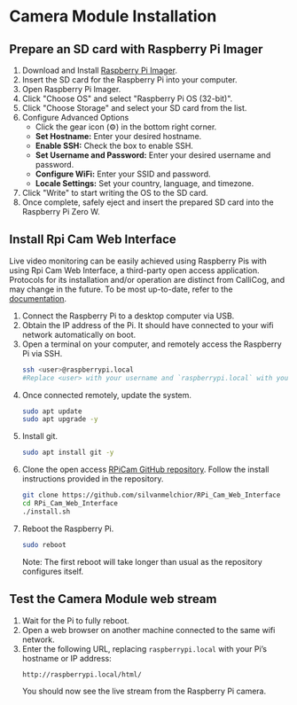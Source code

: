 # Camera Module Installation

## Prepare an SD card with Raspberry Pi Imager

1. Download and Install [Raspberry Pi Imager](https://www.raspberrypi.org/software/).
2. Insert the SD card for the Raspberry Pi into your computer.
3. Open Raspberry Pi Imager.
4. Click "Choose OS" and select "Raspberry Pi OS (32-bit)".
5. Click "Choose Storage" and select your SD card from the list.
6. Configure Advanced Options
   * Click the gear icon (⚙️) in the bottom right corner.
   * **Set Hostname:** Enter your desired hostname.
   * **Enable SSH:** Check the box to enable SSH.
   * **Set Username and Password:** Enter your desired username and password.
   * **Configure WiFi:** Enter your SSID and password.
   * **Locale Settings:** Set your country, language, and timezone.
7. Click "Write" to start writing the OS to the SD card.
8. Once complete, safely eject and insert the prepared SD card into the Raspberry Pi Zero W.

## Install Rpi Cam Web Interface
Live video monitoring can be easily achieved using Raspberry Pis with using Rpi Cam Web Interface, a third-party open access application. Protocols for its installation and/or operation are distinct from CalliCog, and may change in the future. To be most up-to-date, refer to the [documentation](https://elinux.org/RPi-Cam-Web-Interface).

1. Connect the Raspberry Pi to a desktop computer via USB.
2. Obtain the IP address of the Pi. It should have connected to your wifi network automatically on boot.
3. Open a terminal on your computer, and remotely access the Raspberry Pi via SSH.
   ```sh
   ssh <user>@raspberrypi.local
   #Replace <user> with your username and `raspberrypi.local` with your Pi’s hostname or IP address
   ```
4. Once connected remotely, update the system.
   ```sh
   sudo apt update
   sudo apt upgrade -y
   ```
5. Install git.
   ```sh
   sudo apt install git -y
   ```
6. Clone the open access [RPiCam GitHub repository](https://github.com/silvanmelchior/RPi_Cam_Web_Interface). Follow the install instructions provided in the repository.
   ```sh
   git clone https://github.com/silvanmelchior/RPi_Cam_Web_Interface
   cd RPi_Cam_Web_Interface
   ./install.sh
   ```
7. Reboot the Raspberry Pi.
   ```sh
   sudo reboot
   ```
   Note: The first reboot will take longer than usual as the repository configures itself.

## Test the Camera Module web stream
1. Wait for the Pi to fully reboot.
2. Open a web browser on another machine connected to the same wifi network.
3. Enter the following URL, replacing `raspberrypi.local` with your Pi’s hostname or IP address:
   ```sh
   http://raspberrypi.local/html/
   ```
   You should now see the live stream from the Raspberry Pi camera.
